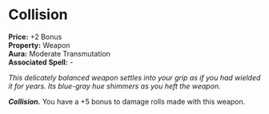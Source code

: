 # Collision

**Price:** +2 Bonus  
**Property:** Weapon  
**Aura:** Moderate Transmutation  
**Associated Spell:** -   

*This delicately balanced weapon settles into your grip as if you had wielded it for years. Its blue-gray hue shimmers as you heft the weapon.*

***Collision.*** You have a +5 bonus to damage rolls made with this weapon.